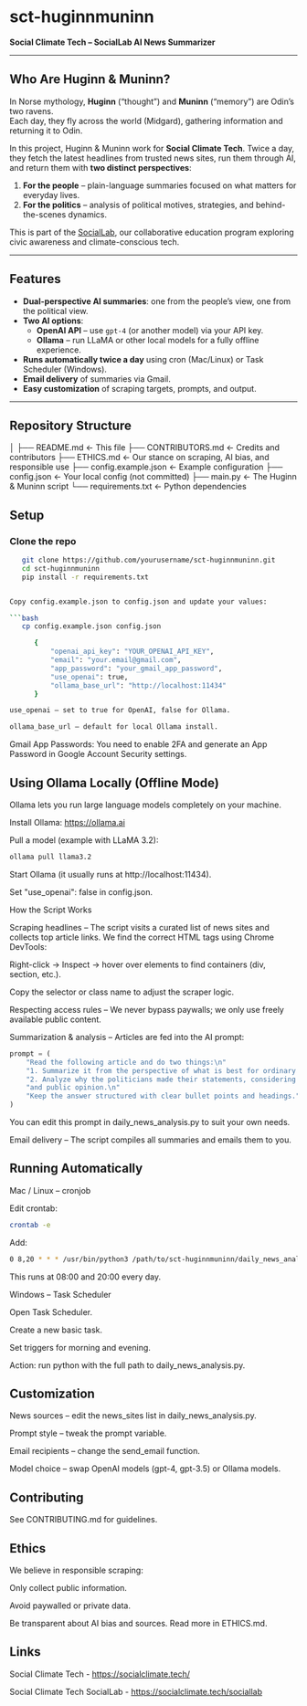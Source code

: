 # sct-huginnmuninn  
**Social Climate Tech – SocialLab AI News Summarizer**

---

## Who Are Huginn & Muninn?  
In Norse mythology, **Huginn** (“thought”) and **Muninn** (“memory”) are Odin’s two ravens.  
Each day, they fly across the world (Midgard), gathering information and returning it to Odin.  

In this project, Huginn & Muninn work for **Social Climate Tech**. Twice a day, they fetch the latest headlines from trusted news sites, run them through AI, and return them with **two distinct perspectives**:  

1. **For the people** – plain-language summaries focused on what matters for everyday lives.  
2. **For the politics** – analysis of political motives, strategies, and behind-the-scenes dynamics.  

This is part of the [SocialLab](https://socialclimate.tech/sociallab), our collaborative education program exploring civic awareness and climate-conscious tech.

---

## Features
- **Dual-perspective AI summaries**: one from the people’s view, one from the political view.
- **Two AI options**:
  - **OpenAI API** – use `gpt-4` (or another model) via your API key.
  - **Ollama** – run LLaMA or other local models for a fully offline experience.
- **Runs automatically twice a day** using cron (Mac/Linux) or Task Scheduler (Windows).
- **Email delivery** of summaries via Gmail.
- **Easy customization** of scraping targets, prompts, and output.

---

## Repository Structure

│
├── README.md ← This file
├── CONTRIBUTORS.md ← Credits and contributors
├── ETHICS.md ← Our stance on scraping, AI bias, and responsible use
├── config.example.json ← Example configuration
├── config.json ← Your local config (not committed)
├── main.py ← The Huginn & Muninn script
└── requirements.txt ← Python dependencies



## Setup

### Clone the repo
```bash
   git clone https://github.com/yourusername/sct-huginnmuninn.git
   cd sct-huginnmuninn
   pip install -r requirements.txt


Copy config.example.json to config.json and update your values:

```bash
   cp config.example.json config.json

      {
          "openai_api_key": "YOUR_OPENAI_API_KEY",
          "email": "your.email@gmail.com",
          "app_password": "your_gmail_app_password",
          "use_openai": true,
          "ollama_base_url": "http://localhost:11434"
      }

use_openai – set to true for OpenAI, false for Ollama.

ollama_base_url – default for local Ollama install.

```
Gmail App Passwords: You need to enable 2FA and generate an App Password in Google Account Security settings.

## Using Ollama Locally (Offline Mode)

Ollama lets you run large language models completely on your machine.

Install Ollama: https://ollama.ai

Pull a model (example with LLaMA 3.2):

```bash
ollama pull llama3.2
```

Start Ollama (it usually runs at http://localhost:11434).

Set "use_openai": false in config.json.

How the Script Works

Scraping headlines – The script visits a curated list of news sites and collects top article links.
We find the correct HTML tags using Chrome DevTools:

Right-click → Inspect → hover over elements to find containers (div, section, etc.).

Copy the selector or class name to adjust the scraper logic.

Respecting access rules – We never bypass paywalls; we only use freely available public content.

Summarization & analysis – Articles are fed into the AI prompt:

```python
prompt = (
    "Read the following article and do two things:\n"
    "1. Summarize it from the perspective of what is best for ordinary people, avoiding political spin.\n"
    "2. Analyze why the politicians made their statements, considering party strategy, internal dynamics, "
    "and public opinion.\n"
    "Keep the answer structured with clear bullet points and headings."
)

```
You can edit this prompt in daily_news_analysis.py to suit your own needs.

Email delivery – The script compiles all summaries and emails them to you.

## Running Automatically
Mac / Linux – cronjob

Edit crontab:
```bash
crontab -e
```
Add:
```bash
0 8,20 * * * /usr/bin/python3 /path/to/sct-huginnmuninn/daily_news_analysis.py
```

This runs at 08:00 and 20:00 every day.

Windows – Task Scheduler

Open Task Scheduler.

Create a new basic task.

Set triggers for morning and evening.

Action: run python with the full path to daily_news_analysis.py.

## Customization

News sources – edit the news_sites list in daily_news_analysis.py.

Prompt style – tweak the prompt variable.

Email recipients – change the send_email function.

Model choice – swap OpenAI models (gpt-4, gpt-3.5) or Ollama models.

## Contributing

See CONTRIBUTING.md for guidelines.

## Ethics

We believe in responsible scraping:

Only collect public information.

Avoid paywalled or private data.

Be transparent about AI bias and sources.
Read more in ETHICS.md.

## Links

Social Climate Tech - https://socialclimate.tech/

Social Climate Tech SocialLab - https://socialclimate.tech/sociallab
